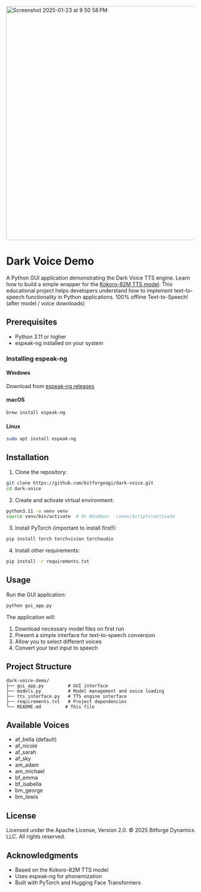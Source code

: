 <img width="624" alt="Screenshot 2025-01-23 at 9 50 58 PM" src="https://github.com/user-attachments/assets/25313946-ee70-4d2e-9858-d4506861ad2e" />

# Dark Voice Demo

A Python GUI application demonstrating the Dark Voice TTS engine. Learn how to build a simple wrapper for the [Kokoro-82M TTS model](https://huggingface.co/hexgrad/Kokoro-82M/tree/main). This educational project helps developers understand how to implement text-to-speech functionality in Python applications. 100% offline Text-to-Speech! (after model / voice downloads)

## Prerequisites

- Python 3.11 or higher
- espeak-ng installed on your system

### Installing espeak-ng

#### Windows
Download from [espeak-ng releases](https://github.com/espeak-ng/espeak-ng/releases)

#### macOS
```bash
brew install espeak-ng
```

#### Linux
```bash
sudo apt install espeak-ng
```

## Installation

1. Clone the repository:
```bash
git clone https://github.com/bitforgeagi/dark-voice.git
cd dark-voice
```

2. Create and activate virtual environment:
```bash
python3.11 -m venv venv
source venv/bin/activate  # On Windows: .\venv\Scripts\activate
```

3. Install PyTorch (important to install first!):
```bash
pip install torch torchvision torchaudio
```

4. Install other requirements:
```bash
pip install -r requirements.txt
```

## Usage

Run the GUI application:
```bash
python gui_app.py
```

The application will:
1. Download necessary model files on first run
2. Present a simple interface for text-to-speech conversion
3. Allow you to select different voices
4. Convert your text input to speech

## Project Structure

```
dark-voice-demo/
├── gui_app.py         # GUI interface
├── models.py          # Model management and voice loading
├── tts_interface.py   # TTS engine interface
├── requirements.txt   # Project dependencies
└── README.md         # This file
```

## Available Voices

- af_bella (default)
- af_nicole
- af_sarah
- af_sky
- am_adam
- am_michael
- bf_emma
- bf_isabella
- bm_george
- bm_lewis

## License

Licensed under the Apache License, Version 2.0.
© 2025 Bitforge Dynamics LLC. All rights reserved.

## Acknowledgments

- Based on the Kokoro-82M TTS model
- Uses espeak-ng for phonemization
- Built with PyTorch and Hugging Face Transformers
